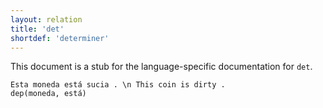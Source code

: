 ```yaml
---
layout: relation
title: 'det'
shortdef: 'determiner'
---
```


This document is a stub for the language-specific documentation
for `det`.


~~~ sdparse
Esta moneda está sucia . \n This coin is dirty .
dep(moneda, está)
~~~
<!-- Interlanguage links updated Út zář 29 20:31:50 CEST 2020 -->
